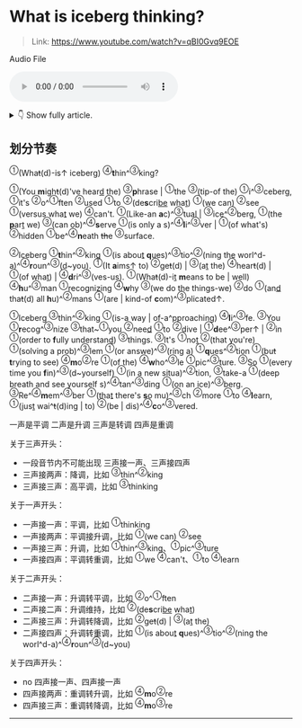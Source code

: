 # What is iceberg thinking?

> Link: https://www.youtube.com/watch?v=qBI0Gvq9EOE

Audio File

<audio controls><source type="audio/mpeg" src="./audio/220519_what_is_iceberg_thinking.mp3"></source>Your browser does not support the audio element.</audio>

<details>
<summary>👇 Show fully article.</summary>
<hr>

What is iceberg thinking?

<br><br>

You might've heard the phrase the tip of the iceberg, it's often used to describe what we can see versus what we can't. Like an actual iceberg, the part we can observe is only a sliver of what's hidden beneath the surface.

<br><br>

Iceberg thinking is about questioning the world around you. It aims to get at the heart of what drives us. What it means to be well human recognizing why we do the things we do and that all humans are kind of complicated.

<br><br>

Iceberg thinking is a way of approaching life. You recognize that you need to dive deeper in order to fully understand things. It's not that you're solving a problem or answering a question but trying to see more of the whole picture. So every time you find yourself in a new situation, take a deep breath and see yourself standing on an iceberg. Remember that there's so much more to learn, just waiting to be discovered.
</details>

## 划分节奏

<sup>①</sup>(Wha~~t~~(d)-is↑ iceberg) <sup>④</sup>**t**hin^<sup>③</sup>king?

<sup>①</sup>(You **m**igh~~t~~(d)'ve hear<u>d</u> the) <sup>③</sup>**p**hrase | <sup>①</sup>the <sup>③</sup>(tip-of the) <sup>①</sup>i^<sup>③</sup>ceberg, <sup>①</sup>it's <sup>②</sup>o^<sup>①</sup>ften <sup>②</sup>used <sup>①</sup>to <sup>②</sup>(de**s**cri<u>be</u> wha<u>t</u>) <sup>①</sup>(we can) <sup>②</sup>see <sup>①</sup>(versus wha<u>t</u> we) <sup>④</sup>can't. <sup>①</sup>(Like-an **a**c)^<sup>③</sup>tual | <sup>③</sup>ice^<sup>②</sup>berg, <sup>①</sup>(the **p**ar<u>t</u> we) <sup>③</sup>(can ob)^<sup>④</sup>**s**erve <sup>①</sup>(is only a s)^<sup>④</sup>**l**i^<sup>③</sup>ver | <sup>①</sup>(of what's) <sup>②</sup>hidden <sup>①</sup>be^<sup>④</sup>**n**eath ~~th~~e <sup>③</sup>surface.

<sup>②</sup>Iceberg <sup>①</sup>**t**hin^<sup>②</sup>king <sup>①</sup>(is abou<u>t</u> **q**ues)^<sup>③</sup>tio^<sup>②</sup>(ning the worl^d-a)^<sup>④</sup>**r**oun^<sup>③</sup>(d~you). <sup>①</sup>(It **a**ims↑ to) <sup>②</sup>ge~~t~~(d) | <sup>③</sup>(a<u>t</u> the) <sup>④</sup>hear~~t~~(d) | <sup>①</sup>(of wha<u>t</u>) | <sup>④</sup>**d**ri^<sup>③</sup>(ves-us). <sup>①</sup>(Wha~~t~~(d)-i<u>t</u> **m**eans to be | well) <sup>④</sup>**h**u^<sup>③</sup>man <sup>①</sup>recognizing <sup>④</sup>**w**hy <sup>③</sup>(we do the things-we) <sup>②</sup>do <sup>①</sup>(an<u>d</u> tha~~t~~(d) all **h**u)^<sup>②</sup>mans <sup>①</sup>(are | kind-of **c**om)^<sup>③</sup>plicated↑.

<sup>①</sup>Iceberg <sup>③</sup>thin^<sup>②</sup>king <sup>①</sup>(is-a way | of-a^pproaching) <sup>④</sup>**l**i^<sup>③</sup>fe. <sup>③</sup>You <sup>①</sup>**r**ecog^<sup>③</sup>nize <sup>③</sup>that~<sup>①</sup>you <sup>②</sup>nee<u>d</u> <sup>①</sup>to <sup>②</sup>dive | <sup>①</sup>**d**ee^<sup>③</sup>per↑ | <sup>②</sup>in <sup>①</sup>(order to **f**ully understan<u>d</u>) <sup>③</sup>things. <sup>③</sup>It's <sup>①</sup>no<u>t</u> <sup>②</sup>(that you're) <sup>①</sup>(solving a prob)^<sup>③</sup>lem <sup>①</sup>(or answe)^<sup>③</sup>(ring a) <sup>①</sup>**q**ues^<sup>②</sup>tion <sup>①</sup>(bu~~t~~ **t**rying to see) <sup>④</sup>**m**o<sup>②</sup>re <sup>①</sup>(of the) <sup>④</sup>**w**ho^<sup>③</sup>le <sup>①</sup>pic^<sup>③</sup>ture. <sup>③</sup>So <sup>①</sup>(every time you **f**in)^<sup>③</sup>(d~yourself) <sup>①</sup>(in a new situa)^<sup>②</sup>tion, <sup>③</sup>take-a <sup>①</sup>(deep breath and see yourself s)^<sup>④</sup>tan^<sup>③</sup>ding <sup>①</sup>(on an ice)^<sup>③</sup>berg. <sup>③</sup>Re^<sup>④</sup>**m**em^<sup>③</sup>ber <sup>①</sup>(tha<u>t</u> there's **s**o mu)^<sup>③</sup>ch <sup>②</sup>more <sup>①</sup>to <sup>④</sup>**l**earn, <sup>①</sup>(jus<u>t</u> wai^~~t~~(d)ing | to) <sup>②</sup>(be | dis)^<sup>④</sup>**c**o^<sup>③</sup>vered.


一声是平调
二声是升调
三声是转调
四声是重调

关于三声开头：
+ 一段音节内不可能出现 三声接一声、三声接四声
+ 三声接两声：降调，比如 <sup>③</sup>thin^<sup>②</sup>king
+ 三声接三声：高平调，比如 <sup>③</sup>thinking

关于一声开头： 
+ 一声接一声：平调，比如 <sup>①</sup>thinking
+ 一声接两声：平调接升调，比如 <sup>①</sup>(we can) <sup>②</sup>see
+ 一声接三声：升调，比如 <sup>①</sup>thin^<sup>③</sup>king、<sup>①</sup>pic^<sup>③</sup>ture
+ 一声接四声：平调转重调，比如 <sup>①</sup>we <sup>④</sup>can't、<sup>①</sup>to <sup>④</sup>learn

关于二声开头：
+ 二声接一声：升调转平调，比如 <sup>②</sup>o^<sup>①</sup>ften
+ 二声接二声：升调维持，比如 <sup>②</sup>(de**s**cri<u>be</u> wha<u>t</u>)
+ 二声接三声：升调转降调，比如 <sup>②</sup>ge~~t~~(d) | <sup>③</sup>(a<u>t</u> the)
+ 二声接四声：升调转重调，比如 <sup>①</sup>(is abou<u>t</u> **q**ues)^<sup>③</sup>tio^<sup>②</sup>(ning the worl^d-a)^<sup>④</sup>**r**oun^<sup>③</sup>(d~you)

关于四声开头：
+ no 四声接一声、四声接一声
+ 四声接两声：重调转升调，比如 <sup>④</sup>**m**o<sup>②</sup>re
+ 四声接三声：重调转降调，比如 <sup>④</sup>**m**o<sup>③</sup>re

---
